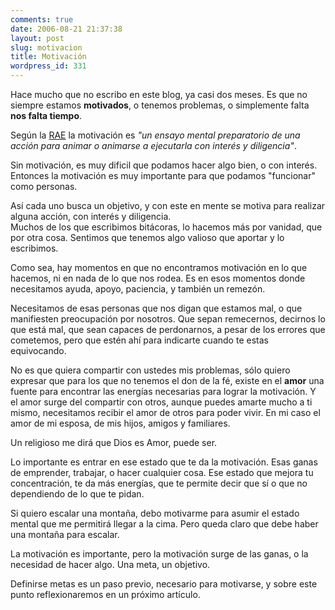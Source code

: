 ```yaml
---
comments: true
date: 2006-08-21 21:37:38
layout: post
slug: motivacion
title: Motivación
wordpress_id: 331
---
```


Hace mucho que no escribo en este blog, ya casi dos meses. Es que no siempre estamos **motivados**, o tenemos problemas, o simplemente falta **nos falta tiempo**.

Según la [RAE](http://www.rae.es/) la motivación es _"un ensayo mental preparatorio de una acción para animar o animarse a ejecutarla con interés y diligencia"_.

Sin motivación, es muy dificil que podamos hacer algo bien, o con interés. Entonces la motivación es muy importante para que podamos "funcionar" como personas.

Así cada uno busca un objetivo, y con este en mente se motiva para realizar alguna acción, con interés y diligencia.  
Muchos de los que escribimos bitácoras, lo hacemos más por vanidad, que por otra cosa. Sentimos que tenemos algo valioso que aportar y lo escribimos.

Como sea, hay momentos en que no encontramos motivación en lo que hacemos, ni en nada de lo que nos rodea. Es en esos momentos donde necesitamos ayuda, apoyo, paciencia, y también un remezón.

Necesitamos de esas personas que nos digan que estamos mal, o que manifiesten preocupación por nosotros. Que sepan remecernos, decirnos lo que está mal, que sean capaces de perdonarnos, a pesar de los errores que cometemos, pero que estén ahí para indicarte cuando te estas equivocando.

No es que quiera compartir con ustedes mis problemas, sólo quiero expresar que para los que no tenemos el don de la fé, existe en el **amor** una fuente para encontrar las energías necesarias para lograr la motivación. Y el amor surge del compartir con otros, aunque puedes amarte mucho a ti mismo, necesitamos recibir el amor de otros para poder vivir. En mi caso el amor de mi esposa, de mis hijos, amigos y familiares.

Un religioso me dirá que Dios es Amor, puede ser.

Lo importante es entrar en ese estado que te da la motivación. Esas ganas de emprender, trabajar, o hacer cualquier cosa. Ese estado que mejora tu concentración, te da más energías, que te permite decir que sí o que no dependiendo de lo que te pidan.

Si quiero escalar una montaña, debo motivarme para asumir el estado mental que me permitirá llegar a la cima. Pero queda claro que debe haber una montaña para escalar.

La motivación es importante, pero la motivación surge de las ganas, o la necesidad de hacer algo. Una meta, un objetivo.

Definirse metas es un paso previo, necesario para motivarse, y sobre este punto reflexionaremos en un próximo artículo.

